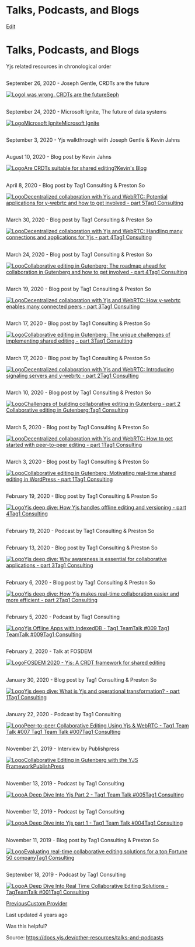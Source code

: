# Talks, Podcasts, and Blogs

[Edit](https://github.com/yjs/docs/blob/main/other-resources/talks-and-podcasts.md)

# Talks, Podcasts, and Blogs

Yjs related resources in chronological order

## 

[](#september-26-2020-joseph-gentle-crdts-are-the-future)

September 26, 2020 - Joseph Gentle, CRDTs are the future

[![Logo](https://docs.yjs.dev/~gitbook/image?url=https%3A%2F%2Fjosephg.com%2Fblog%2Ffavicon.ico&width=20&dpr=4&quality=100&sign=494ceb1a&sv=2)I was wrong. CRDTs are the futureSeph](https://josephg.com/blog/crdts-are-the-future/)

## 

[](#september-24-2020-microsoft-ignite-the-future-of-data-systems)

September 24, 2020 - Microsoft Ignite, The future of data systems

[![Logo](https://docs.yjs.dev/~gitbook/image?url=https%3A%2F%2Fmyignite.microsoft.com%2Ffavicon.ico&width=20&dpr=4&quality=100&sign=91c70c93&sv=2)Microsoft IgniteMicrosoft Ignite](https://myignite.microsoft.com/sessions/7db762c9-2629-4cff-849f-0e043eb12cef)

## 

[](#september-3-2020-yjs-walkthrough-with-joseph-gentle-and-kevin-jahns)

September 3, 2020 - Yjs walkthrough with Joseph Gentle & Kevin Jahns

## 

[](#august-10-2020-blog-post-by-kevin-jahns)

August 10, 2020 - Blog post by Kevin Jahns

[![Logo](https://docs.yjs.dev/~gitbook/image?url=https%3A%2F%2Fblog.kevinjahns.de%2Ffavicon.ico&width=20&dpr=4&quality=100&sign=747c8ddc&sv=2)Are CRDTs suitable for shared editing?Kevin's Blog](https://blog.kevinjahns.de/are-crdts-suitable-for-shared-editing/)

## 

[](#april-8-2020-blog-post-by-tag1-consulting-and-preston-so)

April 8, 2020 - Blog post by Tag1 Consulting & Preston So

[![Logo](https://docs.yjs.dev/~gitbook/image?url=https%3A%2F%2Fwww.tag1consulting.com%2Fthemes%2Fcustom%2Ftag1_bootstrap%2Fdist%2Ffavicons%2Fapple-touch-icon.png%3F1A5306A%3D&width=20&dpr=4&quality=100&sign=22b08655&sv=2)Decentralized collaboration with Yjs and WebRTC: Potential applications for y-webrtc and how to get involved - part 5Tag1 Consulting](https://www.tag1consulting.com/blog/yjs-webrtc-part-5)

## 

[](#march-30-2020-blog-post-by-tag1-consulting-and-preston-so)

March 30, 2020 - Blog post by Tag1 Consulting & Preston So

[![Logo](https://docs.yjs.dev/~gitbook/image?url=https%3A%2F%2Fwww.tag1consulting.com%2Fthemes%2Fcustom%2Ftag1_bootstrap%2Fdist%2Ffavicons%2Fapple-touch-icon.png%3F1A5306A%3D&width=20&dpr=4&quality=100&sign=22b08655&sv=2)Decentralized collaboration with Yjs and WebRTC: Handling many connections and applications for Yjs - part 4Tag1 Consulting](https://www.tag1consulting.com/blog/yjs-webrtc-part-4)

## 

[](#march-24-2020-blog-post-by-tag1-consulting-and-preston-so)

March 24, 2020 - Blog post by Tag1 Consulting & Preston So

[![Logo](https://docs.yjs.dev/~gitbook/image?url=https%3A%2F%2Fwww.tag1consulting.com%2Fthemes%2Fcustom%2Ftag1_bootstrap%2Fdist%2Ffavicons%2Fapple-touch-icon.png%3F1A5306A%3D&width=20&dpr=4&quality=100&sign=22b08655&sv=2)Collaborative editing in Gutenberg: The roadmap ahead for collaboration in Gutenberg and how to get involved - part 4Tag1 Consulting](https://www.tag1consulting.com/blog/gutenberg-part-4)

## 

[](#march-19-2020-blog-post-by-tag1-consulting-and-preston-so)

March 19, 2020 - Blog post by Tag1 Consulting & Preston So

[![Logo](https://docs.yjs.dev/~gitbook/image?url=https%3A%2F%2Fwww.tag1consulting.com%2Fthemes%2Fcustom%2Ftag1_bootstrap%2Fdist%2Ffavicons%2Fapple-touch-icon.png%3F1A5306A%3D&width=20&dpr=4&quality=100&sign=22b08655&sv=2)Decentralized collaboration with Yjs and WebRTC: How y-webrtc enables many connected peers - part 3Tag1 Consulting](https://www.tag1consulting.com/blog/yjs-webrtc-part-3)

## 

[](#march-17-2020-blog-post-by-tag1-consulting-and-preston-so)

March 17, 2020 - Blog post by Tag1 Consulting & Preston So

[![Logo](https://docs.yjs.dev/~gitbook/image?url=https%3A%2F%2Fwww.tag1consulting.com%2Fthemes%2Fcustom%2Ftag1_bootstrap%2Fdist%2Ffavicons%2Fapple-touch-icon.png%3F1A5306A%3D&width=20&dpr=4&quality=100&sign=22b08655&sv=2)Collaborative editing in Gutenberg: The unique challenges of implementing shared editing - part 3Tag1 Consulting](https://www.tag1consulting.com/blog/gutenberg-part-3)

## 

[](#march-17-2020-blog-post-by-tag1-consulting-and-preston-so-1)

March 17, 2020 - Blog post by Tag1 Consulting & Preston So

[![Logo](https://docs.yjs.dev/~gitbook/image?url=https%3A%2F%2Fwww.tag1consulting.com%2Fthemes%2Fcustom%2Ftag1_bootstrap%2Fdist%2Ffavicons%2Fapple-touch-icon.png%3F1A5306A%3D&width=20&dpr=4&quality=100&sign=22b08655&sv=2)Decentralized collaboration with Yjs and WebRTC: Introducing signaling servers and y-webrtc - part 2Tag1 Consulting](https://www.tag1consulting.com/blog/signal-y-webrtc-part2)

## 

[](#march-10-2020-blog-post-by-tag1-consulting-and-preston-so)

March 10, 2020 - Blog post by Tag1 Consulting & Preston So

[![Logo](https://docs.yjs.dev/~gitbook/image?url=https%3A%2F%2Fwww.tag1consulting.com%2Fthemes%2Fcustom%2Ftag1_bootstrap%2Fdist%2Ffavicons%2Fapple-touch-icon.png%3F1A5306A%3D&width=20&dpr=4&quality=100&sign=22b08655&sv=2)Challenges of building collaborative editing in Gutenberg - part 2 Collaborative editing in Gutenberg:Tag1 Consulting](https://www.tag1consulting.com/blog/gutenberg-part-2)

## 

[](#march-5-2020-blog-post-by-tag1-consulting-and-preston-so)

March 5, 2020 - Blog post by Tag1 Consulting & Preston So

[![Logo](https://docs.yjs.dev/~gitbook/image?url=https%3A%2F%2Fwww.tag1consulting.com%2Fthemes%2Fcustom%2Ftag1_bootstrap%2Fdist%2Ffavicons%2Fapple-touch-icon.png%3F1A5306A%3D&width=20&dpr=4&quality=100&sign=22b08655&sv=2)Decentralized collaboration with Yjs and WebRTC: How to get started with peer-to-peer editing - part 1Tag1 Consulting](https://www.tag1consulting.com/blog/yjs-webrtc-part-1)

## 

[](#march-3-2020-blog-post-by-tag1-consulting-and-preston-so)

March 3, 2020 - Blog post by Tag1 Consulting & Preston So

[![Logo](https://docs.yjs.dev/~gitbook/image?url=https%3A%2F%2Fwww.tag1consulting.com%2Fthemes%2Fcustom%2Ftag1_bootstrap%2Fdist%2Ffavicons%2Fapple-touch-icon.png%3F1A5306A%3D&width=20&dpr=4&quality=100&sign=22b08655&sv=2)Collaborative editing in Gutenberg: Motivating real-time shared editing in WordPress - part 1Tag1 Consulting](https://www.tag1consulting.com/blog/shared-editing-wordpress1)

## 

[](#february-19-2020-blog-post-by-tag1-consulting-and-preston-so)

February 19, 2020 - Blog post by Tag1 Consulting & Preston So

[![Logo](https://docs.yjs.dev/~gitbook/image?url=https%3A%2F%2Fwww.tag1consulting.com%2Fthemes%2Fcustom%2Ftag1_bootstrap%2Fdist%2Ffavicons%2Fapple-touch-icon.png%3F1A5306A%3D&width=20&dpr=4&quality=100&sign=22b08655&sv=2)Yjs deep dive: How Yjs handles offline editing and versioning - part 4Tag1 Consulting](https://www.tag1consulting.com/blog/yjs-deep-dive-part-4)

## 

[](#february-19-2020-podcast-by-tag1-consulting-and-preston-so)

February 19, 2020 - Podcast by Tag1 Consulting & Preston So

## 

[](#february-13-2020-blog-post-by-tag1-consulting-and-preston-so)

February 13, 2020 - Blog post by Tag1 Consulting & Preston So

[![Logo](https://docs.yjs.dev/~gitbook/image?url=https%3A%2F%2Fwww.tag1consulting.com%2Fthemes%2Fcustom%2Ftag1_bootstrap%2Fdist%2Ffavicons%2Fapple-touch-icon.png%3F1A5306A%3D&width=20&dpr=4&quality=100&sign=22b08655&sv=2)Yjs deep dive: Why awareness is essential for collaborative applications - part 3Tag1 Consulting](https://www.tag1consulting.com/blog/yjs-deep-dive-part-3)

## 

[](#february-6-2020-blog-post-by-tag1-consulting-and-preston-so)

February 6, 2020 - Blog post by Tag1 Consulting & Preston So

[![Logo](https://docs.yjs.dev/~gitbook/image?url=https%3A%2F%2Fwww.tag1consulting.com%2Fthemes%2Fcustom%2Ftag1_bootstrap%2Fdist%2Ffavicons%2Fapple-touch-icon.png%3F1A5306A%3D&width=20&dpr=4&quality=100&sign=22b08655&sv=2)Yjs deep dive: How Yjs makes real-time collaboration easier and more efficient - part 2Tag1 Consulting](https://www.tag1consulting.com/blog/yjs-deep-dive-part-2)

## 

[](#february-5-2020-podcast-by-tag1-consulting)

February 5, 2020 - Podcast by Tag1 Consulting

[![Logo](https://docs.yjs.dev/~gitbook/image?url=https%3A%2F%2Fwww.tag1consulting.com%2Fthemes%2Fcustom%2Ftag1_bootstrap%2Fdist%2Ffavicons%2Fapple-touch-icon.png%3F1A5306A%3D&width=20&dpr=4&quality=100&sign=22b08655&sv=2)Yjs Offline Apps with IndexedDB - Tag1 TeamTalk #009 Tag1 TeamTalk #009Tag1 Consulting](https://www.tag1consulting.com/blog/yjs-indexeddb-TTT-009)

## 

[](#february-2-2020-talk-at-fosdem)

February 2, 2020 - Talk at FOSDEM

[![Logo](https://docs.yjs.dev/~gitbook/image?url=https%3A%2F%2Farchive.fosdem.org%2F2020%2Fapple-touch-icon.png&width=20&dpr=4&quality=100&sign=e68783eb&sv=2)FOSDEM 2020 - Yjs: A CRDT framework for shared editing](https://fosdem.org/2020/schedule/event/yjs_shared_editing/)

## 

[](#january-30-2020-blog-post-by-tag1-consulting-and-preston-so)

January 30, 2020 - Blog post by Tag1 Consulting & Preston So

[![Logo](https://docs.yjs.dev/~gitbook/image?url=https%3A%2F%2Fwww.tag1consulting.com%2Fthemes%2Fcustom%2Ftag1_bootstrap%2Fdist%2Ffavicons%2Fapple-touch-icon.png%3F1A5306A%3D&width=20&dpr=4&quality=100&sign=22b08655&sv=2)Yjs deep dive: What is Yjs and operational transformation? - part 1Tag1 Consulting](https://www.tag1consulting.com/blog/yjs-deep-dive-part-1)

## 

[](#january-22-2020-podcast-by-tag1-consulting)

January 22, 2020 - Podcast by Tag1 Consulting

[![Logo](https://docs.yjs.dev/~gitbook/image?url=https%3A%2F%2Fwww.tag1consulting.com%2Fthemes%2Fcustom%2Ftag1_bootstrap%2Fdist%2Ffavicons%2Fapple-touch-icon.png%3F1A5306A%3D&width=20&dpr=4&quality=100&sign=22b08655&sv=2)Peer-to-peer Collaborative Editing Using Yjs & WebRTC - Tag1 Team Talk #007 Tag1 Team Talk #007Tag1 Consulting](https://www.tag1consulting.com/blog/peer-peer-collaborative-editing-using-yjs-webrtc-tag1-team-talk-007)

## 

[](#november-21-2019-interview-by-publishpress)

November 21, 2019 - Interview by Publishpress

[![Logo](https://docs.yjs.dev/~gitbook/image?url=https%3A%2F%2Fpublishpress.com%2Fwp-content%2Fuploads%2F2018%2F08%2Fapple.png&width=20&dpr=4&quality=100&sign=9e00cdaf&sv=2)Collaborative Editing in Gutenberg with the YJS FrameworkPublishPress](https://publishpress.com/blog/yjs/)

## 

[](#november-13-2019-podcast-by-tag1-consulting)

November 13, 2019 - Podcast by Tag1 Consulting

[![Logo](https://docs.yjs.dev/~gitbook/image?url=https%3A%2F%2Fwww.tag1consulting.com%2Fthemes%2Fcustom%2Ftag1_bootstrap%2Fdist%2Ffavicons%2Fapple-touch-icon.png%3F1A5306A%3D&width=20&dpr=4&quality=100&sign=22b08655&sv=2)A Deep Dive Into Yjs Part 2 - Tag1 Team Talk #005Tag1 Consulting](https://www.tag1consulting.com/blog/deep-dive-yjs-part-2-tag1-team-talk-005)

## 

[](#november-12-2019-podcast-by-tag1-consulting)

November 12, 2019 - Podcast by Tag1 Consulting

[![Logo](https://docs.yjs.dev/~gitbook/image?url=https%3A%2F%2Fwww.tag1consulting.com%2Fthemes%2Fcustom%2Ftag1_bootstrap%2Fdist%2Ffavicons%2Fapple-touch-icon.png%3F1A5306A%3D&width=20&dpr=4&quality=100&sign=22b08655&sv=2)A Deep Dive into Yjs part 1 - Tag1 Team Talk #004Tag1 Consulting](https://www.tag1consulting.com/blog/deep-dive-yjs-part-1-tag1-team-talk-004)

## 

[](#november-11-2019-blog-post-by-tag1-consulting-and-preston-so)

November 11, 2019 - Blog post by Tag1 Consulting & Preston So

[![Logo](https://docs.yjs.dev/~gitbook/image?url=https%3A%2F%2Fwww.tag1consulting.com%2Fthemes%2Fcustom%2Ftag1_bootstrap%2Fdist%2Ffavicons%2Fapple-touch-icon.png%3F1A5306A%3D&width=20&dpr=4&quality=100&sign=22b08655&sv=2)Evaluating real-time collaborative editing solutions for a top Fortune 50 companyTag1 Consulting](https://www.tag1consulting.com/blog/evaluating-real-time-collaborative-editing-solutions-top-fortune-50-company)

## 

[](#september-18-2019-podcast-by-tag1-consulting)

September 18, 2019 - Podcast by Tag1 Consulting

[![Logo](https://docs.yjs.dev/~gitbook/image?url=https%3A%2F%2Fwww.tag1consulting.com%2Fthemes%2Fcustom%2Ftag1_bootstrap%2Fdist%2Ffavicons%2Fapple-touch-icon.png%3F1A5306A%3D&width=20&dpr=4&quality=100&sign=22b08655&sv=2)A Deep Dive Into Real Time Collaborative Editing Solutions - TagTeamTalk #001Tag1 Consulting](https://www.tag1consulting.com/blog/deep-dive-real-time-collaborative-editing-solutions-tagteamtalk-001-0)

[PreviousCustom Provider](/tutorials/creating-a-custom-provider)

Last updated 4 years ago

Was this helpful?

Source: https://docs.yjs.dev/other-resources/talks-and-podcasts
